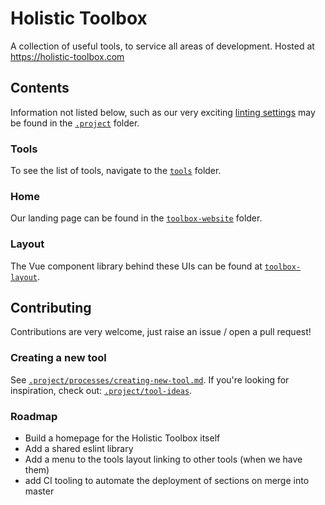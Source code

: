 # Holistic Toolbox

A collection of useful tools, to service all areas of development. Hosted at https://holistic-toolbox.com

## Contents
Information not listed below, such as our very exciting [linting settings](/.project/toolbox-linting) may be found in the [`.project`](/.project) folder.

### Tools
To see the list of tools, navigate to the [`tools`](/tools) folder.

### Home
Our landing page can be found in the [`toolbox-website`](/toolbox-website) folder.

### Layout
The Vue component library behind these UIs can be found at [`toolbox-layout`](/toolbox-layout).

## Contributing
Contributions are very welcome, just raise an issue / open a pull request!

### Creating a new tool
See [`.project/processes/creating-new-tool.md`](.project/processes/creating-new-tool.md). If you're looking for inspiration, check out: [`.project/tool-ideas`](.project/tool-ideas).

### Roadmap
- Build a homepage for the Holistic Toolbox itself
- Add a shared eslint library
- Add a menu to the tools layout linking to other tools (when we have them)
- add CI tooling to automate the deployment of sections on merge into master
